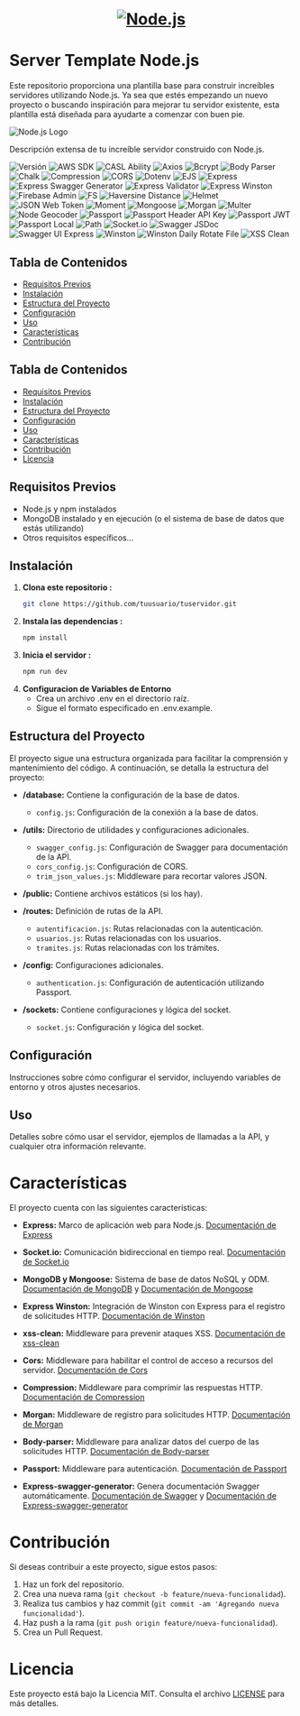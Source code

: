 <a href="https://nodejs.org/">
  <h1 align="center">
    <picture>
      <source media="(prefers-color-scheme: dark)" srcset="https://nodejs.org/static/images/logo.png">
      <img alt="Node.js" src="https://nodejs.org/static/images/logo.png">
    </picture>
  </h1>
</a>

# Server Template Node.js

Este repositorio proporciona una plantilla base para construir increíbles servidores utilizando Node.js. Ya sea que estés empezando un nuevo proyecto o buscando inspiración para mejorar tu servidor existente, esta plantilla está diseñada para ayudarte a comenzar con buen pie.


![Node.js Logo](https://nodejs.org/static/images/logo.svg)

Descripción extensa de tu increíble servidor construido con Node.js.

![Versión](https://img.shields.io/badge/Version-1.0.0-00d679?style=for-the-badge&logo=V)
![AWS SDK](https://img.shields.io/badge/AWS_SDK-^3.485.0-FF9900?style=for-the-badge&logo=Amazon-AWS)
![CASL Ability](https://img.shields.io/badge/CASL_Ability-^5.0.0-3DDC84?style=for-the-badge&logo=Codewars)
![Axios](https://img.shields.io/badge/Axios-^1.6.5-56A5EC?style=for-the-badge&logo=axios)
![Bcrypt](https://img.shields.io/badge/Bcrypt-^5.1.1-66CC99?style=for-the-badge&logo=LastPass)
![Body Parser](https://img.shields.io/badge/Body_Parser-^1.20.2-00BFFF?style=for-the-badge&logo=JSON)
![Chalk](https://img.shields.io/badge/Chalk-^4.0.0-FFD700?style=for-the-badge&logo=CSS3)
![Compression](https://img.shields.io/badge/Compression-^1.7.4-808080?style=for-the-badge&logo=zip)
![CORS](https://img.shields.io/badge/CORS-^2.8.5-990000?style=for-the-badge&logo=APIs)
![Dotenv](https://img.shields.io/badge/Dotenv-^10.0.0-00C300?style=for-the-badge&logo=Docker)
![EJS](https://img.shields.io/badge/EJS-^3.1.9-009688?style=for-the-badge&logo=HTML5)
![Express](https://img.shields.io/badge/Express-^4.18.2-000000?style=for-the-badge&logo=Express)
![Express Swagger Generator](https://img.shields.io/badge/Express_Swagger_Generator-^1.1.17-000080?style=for-the-badge&logo=Swagger)
![Express Validator](https://img.shields.io/badge/Express_Validator-^6.12.0-8B0000?style=for-the-badge&logo=JavaScript)
![Express Winston](https://img.shields.io/badge/Express_Winston-^4.2.0-008080?style=for-the-badge&logo=Winston)
![Firebase Admin](https://img.shields.io/badge/Firebase_Admin-^12.0.0-FFA500?style=for-the-badge&logo=Firebase)
![FS](https://img.shields.io/badge/FS-0.0.1--security-00FFFF?style=for-the-badge&logo=Linux)
![Haversine Distance](https://img.shields.io/badge/Haversine_Distance-^1.2.1-8A2BE2?style=for-the-badge&logo=Algorithmia)
![Helmet](https://img.shields.io/badge/Helmet-^7.1.0-800080?style=for-the-badge&logo=Bitdefender)
![JSON Web Token](https://img.shields.io/badge/JSON_Web_Token-^9.0.2-000080?style=for-the-badge&logo=JSON)
![Moment](https://img.shields.io/badge/Moment-^2.29.1-008000?style=for-the-badge&logo=DateTime)
![Mongoose](https://img.shields.io/badge/Mongoose-^5.12.14-47A248?style=for-the-badge&logo=MongoDB)
![Morgan](https://img.shields.io/badge/Morgan-^1.10.0-87CEEB?style=for-the-badge&logo=Apache)
![Multer](https://img.shields.io/badge/Multer-^1.4.5--lts.1-9400D3?style=for-the-badge&logo=File)
![Node Geocoder](https://img.shields.io/badge/Node_Geocoder-^4.0.0-556B2F?style=for-the-badge&logo=Location)
![Passport](https://img.shields.io/badge/Passport-^0.7.0-4169E1?style=for-the-badge&logo=Security)
![Passport Header API Key](https://img.shields.io/badge/Passport_Header_API_Key-^1.2.2-32CD32?style=for-the-badge&logo=Security)
![Passport JWT](https://img.shields.io/badge/Passport_JWT-^4.0.1-9932CC?style=for-the-badge&logo=Security)
![Passport Local](https://img.shields.io/badge/Passport_Local-^1.0.0-9370DB?style=for-the-badge&logo=Security)
![Path](https://img.shields.io/badge/Path-^0.12.7-0000CD?style=for-the-badge&logo=URL)
![Socket.io](https://img.shields.io/badge/Socket.io-^4.5.0-010101?style=for-the-badge&logo=Socket.io)
![Swagger JSDoc](https://img.shields.io/badge/Swagger_JSDoc-^6.2.8-85EA2D?style=for-the-badge&logo=Swagger)
![Swagger UI Express](https://img.shields.io/badge/Swagger_UI_Express-^5.0.0-85EA2D?style=for-the-badge&logo=Swagger)
![Winston](https://img.shields.io/badge/Winston-^3.11.0-4B0082?style=for-the-badge&logo=Winston)
![Winston Daily Rotate File](https://img.shields.io/badge/Winston_Daily_Rotate_File-^4.7.1-4B0082?style=for-the-badge&logo=Winston)
![XSS Clean](https://img.shields.io/badge/XSS_Clean-^0.1.4-800000?style=for-the-badge&logo=Security)

## Tabla de Contenidos

- [Requisitos Previos](#requisitos-previos)
- [Instalación](#instalación)
- [Estructura del Proyecto](#estructura-del-proyecto)
- [Configuración](#configuración)
- [Uso](#uso)
- [Características](#características)
- [Contribución](#contribución)


## Tabla de Contenidos

- [Requisitos Previos](#requisitos-previos)
- [Instalación](#instalación)
- [Estructura del Proyecto](#estructura-del-proyecto)
- [Configuración](#configuración)
- [Uso](#uso)
- [Características](#características)
- [Contribución](#contribución)
- [Licencia](#licencia)

## Requisitos Previos

- Node.js y npm instalados
- MongoDB instalado y en ejecución (o el sistema de base de datos que estás utilizando)
- Otros requisitos específicos...

## Instalación

1. **Clona este repositorio :**
   ```bash
   git clone https://github.com/tuusuario/tuservidor.git

2. **Instala las dependencias :**
    ```bash
    npm install

3. **Inicia el servidor :**
    ```bash
    npm run dev

4. **Configuracion de Variables de Entorno**
    - Crea un archivo .env en el directorio raíz.
    - Sigue el formato especificado en .env.example.

## Estructura del Proyecto

El proyecto sigue una estructura organizada para facilitar la comprensión y mantenimiento del código. A continuación, se detalla la estructura del proyecto:

- **/database:** Contiene la configuración de la base de datos.
  - `config.js`: Configuración de la conexión a la base de datos.
  
- **/utils:** Directorio de utilidades y configuraciones adicionales.
  - `swagger_config.js`: Configuración de Swagger para documentación de la API.
  - `cors_config.js`: Configuración de CORS.
  - `trim_json_values.js`: Middleware para recortar valores JSON.
  
- **/public:** Contiene archivos estáticos (si los hay).

- **/routes:** Definición de rutas de la API.
  - `autentificacion.js`: Rutas relacionadas con la autenticación.
  - `usuarios.js`: Rutas relacionadas con los usuarios.
  - `tramites.js`: Rutas relacionadas con los trámites.
  
- **/config:** Configuraciones adicionales.
  - `authentication.js`: Configuración de autenticación utilizando Passport.
  
- **/sockets:** Contiene configuraciones y lógica del socket.
  - `socket.js`: Configuración y lógica del socket.

## Configuración

Instrucciones sobre cómo configurar el servidor, incluyendo variables de entorno y otros ajustes necesarios.

## Uso
Detalles sobre cómo usar el servidor, ejemplos de llamadas a la API, y cualquier otra información relevante.

# Características

El proyecto cuenta con las siguientes características:

- **Express:** Marco de aplicación web para Node.js. [Documentación de Express](https://expressjs.com/)

- **Socket.io:** Comunicación bidireccional en tiempo real. [Documentación de Socket.io](https://socket.io/)

- **MongoDB y Mongoose:** Sistema de base de datos NoSQL y ODM. [Documentación de MongoDB](https://docs.mongodb.com/) y [Documentación de Mongoose](https://mongoosejs.com/)

- **Express Winston:** Integración de Winston con Express para el registro de solicitudes HTTP. [Documentación de Winston](https://github.com/winstonjs/winston)

- **xss-clean:** Middleware para prevenir ataques XSS. [Documentación de xss-clean](https://www.npmjs.com/package/xss-clean)

- **Cors:** Middleware para habilitar el control de acceso a recursos del servidor. [Documentación de Cors](https://www.npmjs.com/package/cors)

- **Compression:** Middleware para comprimir las respuestas HTTP. [Documentación de Compression](https://www.npmjs.com/package/compression)

- **Morgan:** Middleware de registro para solicitudes HTTP. [Documentación de Morgan](https://www.npmjs.com/package/morgan)

- **Body-parser:** Middleware para analizar datos del cuerpo de las solicitudes HTTP. [Documentación de Body-parser](https://www.npmjs.com/package/body-parser)

- **Passport:** Middleware para autenticación. [Documentación de Passport](http://www.passportjs.org/)

- **Express-swagger-generator:** Genera documentación Swagger automáticamente. [Documentación de Swagger](https://swagger.io/) y [Documentación de Express-swagger-generator](https://www.npmjs.com/package/express-swagger-generator)

# Contribución

Si deseas contribuir a este proyecto, sigue estos pasos:

1. Haz un fork del repositorio.
2. Crea una nueva rama (`git checkout -b feature/nueva-funcionalidad`).
3. Realiza tus cambios y haz commit (`git commit -am 'Agregando nueva funcionalidad'`).
4. Haz push a la rama (`git push origin feature/nueva-funcionalidad`).
5. Crea un Pull Request.

# Licencia

Este proyecto está bajo la Licencia MIT. Consulta el archivo [LICENSE](LICENSE) para más detalles.